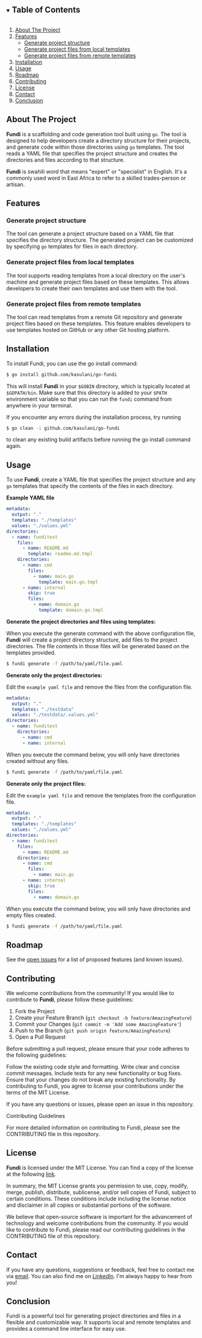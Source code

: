<!-- TABLE OF CONTENTS -->
<details open="open">
  <summary><h2 style="display: inline-block">Table of Contents</h2></summary>
  <ol>
    <li>
      <a href="#about-the-project">About The Project</a>
    </li>
    <li>
     <a href="#features">Features</a>
      <ul>
       <li><a href="#generate-project-structure">Generate project structure</a></li>
       <li><a href="#generate-project-files-from-local-templates">Generate project files from local templates</a></li>
       <li><a href="#generate-project-files-from-remote-templates">Generate project files from remote templates</a></li>
      </ul>
    </li>
    <li>
      <a href="#installation">Installation</a>
    </li>
    <li><a href="#usage">Usage</a></li>
    <li><a href="#roadmap">Roadmap</a></li>
    <li><a href="#contributing">Contributing</a></li>
    <li><a href="#license">License</a></li>
    <li><a href="#contact">Contact</a></li>
    <li><a href="#conclusion">Conclusion</a></li>
  </ol>
</details>

<!-- ABOUT THE PROJECT -->

## About The Project

**Fundi** is a scaffolding and code generation tool built using `go`. The tool is designed to help developers create a
directory structure for their projects, and generate code within those directories using `go` templates. The tool reads
a YAML file that specifies the project structure and creates the directories and files according to that structure.

**Fundi** is swahili word that means "expert" or "specialist" in English. It's a commonly used word in East Africa to
refer to a skilled trades-person or artisan.

<!-- FEATURES -->

## Features

### Generate project structure

The tool can generate a project structure based on a YAML file that specifies the directory structure. The generated
project can be customized by specifying `go` templates for files in each directory.

### Generate project files from local templates

The tool supports reading templates from a local directory on the user's machine and generate project files based on 
these templates. This allows developers to create their own templates and use them with the tool.

### Generate project files from remote templates

The tool can read templates from a remote Git repository and generate project files based on these templates. This feature 
enables developers to use templates hosted on GitHub or any other Git hosting platform.

<!-- INSTALLATION -->

## Installation

To install Fundi, you can use the go install command:

```bash
$ go install github.com/kasulani/go-fundi
```

This will install **Fundi** in your `$GOBIN` directory, which is typically located at `$GOPATH/bin`. Make sure that this
directory is added to your `$PATH` environment variable so that you can run the `fundi` command from anywhere in your
terminal.

If you encounter any errors during the installation process, try running

```bash
$ go clean -i github.com/kasulani/go-fundi
```

to clean any existing build artifacts before running the go install command again.

<!-- USAGE EXAMPLES -->

## Usage

To use **Fundi**, create a YAML file that specifies the project structure and any `go` templates that specify the contents of the files in
each directory.

**Example YAML file**

```yaml
metadata:
  output: "."
  templates: "./templates"
  values: "./values.yml"
directories:
  - name: funditest
    files:
      - name: README.md
        template: readme.md.tmpl
    directories:
      - name: cmd
        files:
          - name: main.go
            template: main.go.tmpl
      - name: internal
        skip: true
        files:
          - name: domain.go
            template: domain.go.tmpl
```
**Generate the project directories and files using templates:**

When you execute the generate command with the above configuration file, **Fundi** will create a project directory structure,
add files to the project directories. The file contents in those files will be generated based on the templates provided.
```bash
$ fundi generate -f /path/to/yaml/file.yaml
```

**Generate only the project directories:**

Edit the `example yaml file` and remove the files from the configuration file.
```yaml
metadata:
  output: "."
  templates: "./testdata"
  values: "./testdata/.values.yml"
directories:
  - name: funditest
    directories:
      - name: cmd
      - name: internal
```
When you execute the command below, you will only have directories created without any files.
```bash
$ fundi generate -f /path/to/yaml/file.yaml
```

**Generate only the project files:**

Edit the `example yaml file` and remove the templates from the configuration file.
```yaml
metadata:
  output: "."
  templates: "./templates"
  values: "./values.yml"
directories:
  - name: funditest
    files:
      - name: README.md
    directories:
      - name: cmd
        files:
          - name: main.go
      - name: internal
        skip: true
        files:
          - name: domain.go
```
When you execute the command below, you will only have directories and empty files created.
```bash
$ fundi generate -f /path/to/yaml/file.yaml
```

## Roadmap

See the [open issues](https://github.com/kasulani/go-fundi/issues) for a list of proposed features (and known issues).

<!-- CONTRIBUTING -->

## Contributing

We welcome contributions from the community! If you would like to contribute to **Fundi**, please follow these guidelines:

1. Fork the Project
2. Create your Feature Branch (`git checkout -b feature/AmazingFeature`)
3. Commit your Changes (`git commit -m 'Add some AmazingFeature'`)
4. Push to the Branch (`git push origin feature/AmazingFeature`)
5. Open a Pull Request

Before submitting a pull request, please ensure that your code adheres to the following guidelines:

Follow the existing code style and formatting. Write clear and concise commit messages. Include tests for any new
functionality or bug fixes. Ensure that your changes do not break any existing functionality. By contributing to Fundi,
you agree to license your contributions under the terms of the MIT License.

If you have any questions or issues, please open an issue in this repository.

Contributing Guidelines

For more detailed information on contributing to Fundi, please see the CONTRIBUTING file in this repository.

<!-- LICENSE -->

## License

**Fundi** is licensed under the MIT License. You can find a copy of the license at the
following [link](https://opensource.org/licenses/MIT).

In summary, the MIT License grants you permission to use, copy, modify, merge, publish, distribute, sublicense, and/or
sell copies of Fundi, subject to certain conditions. These conditions include including the license notice and
disclaimer in all copies or substantial portions of the software.

We believe that open-source software is important for the advancement of technology and welcome contributions from the
community. If you would like to contribute to Fundi, please read our contributing guidelines in the CONTRIBUTING file of
this repository.

<!-- CONTACT -->

## Contact

If you have any questions, suggestions or feedback, feel free to contact me via [email](mailto:kasulani@gmail.com). You can also find me
on [LinkedIn](https://ug.linkedin.com/in/kasulani). I'm always happy to hear from you!

<!-- CONCLUSION -->

## Conclusion

Fundi is a powerful tool for generating project directories and files in a flexible and customizable way. It supports
local and remote templates and provides a command line interface for easy use.